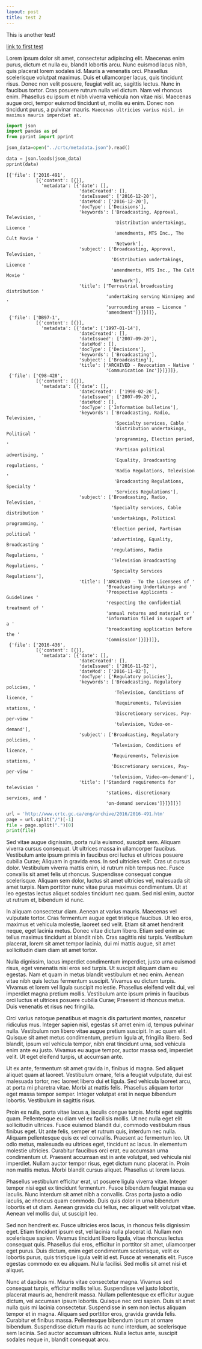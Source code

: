 ```yaml
---
layout: post
title: test 2
---
```


This is another test!

[link to first test](test)

Lorem ipsum dolor sit amet, consectetur adipiscing elit. Maecenas enim purus, dictum et nulla eu, blandit lobortis arcu. Nunc euismod lacus nibh, quis placerat lorem sodales id. Mauris a venenatis orci. Phasellus scelerisque volutpat maximus. Duis et ullamcorper lacus, quis tincidunt risus. Donec non velit posuere, feugiat velit ac, sagittis lectus. Nunc in faucibus tortor. Cras posuere rutrum nulla vel dictum. Nam vel rhoncus enim. Phasellus eu ipsum et nibh viverra vehicula non vitae nisi. Maecenas augue orci, tempor euismod tincidunt ut, mollis eu enim. Donec non tincidunt purus, a pulvinar mauris. `Maecenas ultricies varius nisl, in maximus mauris imperdiet at.`



```python
import json
import pandas as pd
from pprint import pprint
```


```python
json_data=open("../crtc/metadata.json").read()
```


```python
data = json.loads(json_data)
pprint(data)
```

    [{'file': ['2016-491',
               [{'content': [{}],
                 'metadata': [{'date': [],
                               'dateCreated': [],
                               'dateIssued': ['2016-12-20'],
                               'dateMod': ['2016-12-20'],
                               'docType': ['Decisions'],
                               'keywords': ['Broadcasting, Approval, Television, '
                                            'Distribution undertakings, Licence '
                                            'amendments, MTS Inc., The Cult Movie '
                                            'Network'],
                               'subject': ['Broadcasting, Approval, Television, '
                                           'Distribution undertakings, Licence '
                                           'amendments, MTS Inc., The Cult Movie '
                                           'Network'],
                               'title': ['Terrestrial broadcasting distribution '
                                         'undertaking serving Winnipeg and '
                                         'surrounding areas – Licence '
                                         'amendment']}]}]]},
     {'file': ['DB97-1',
               [{'content': [{}],
                 'metadata': [{'date': ['1997-01-14'],
                               'dateCreated': [],
                               'dateIssued': ['2007-09-20'],
                               'dateMod': [],
                               'docType': ['Decisions'],
                               'keywords': ['Broadcasting'],
                               'subject': ['Broadcasting'],
                               'title': ['ARCHIVED - Revocation - Native '
                                         'Communication Inc']}]}]]},
     {'file': ['C98-428',
               [{'content': [{}],
                 'metadata': [{'date': [],
                               'dateCreated': ['1998-02-26'],
                               'dateIssued': ['2007-09-20'],
                               'dateMod': [],
                               'docType': ['Information bulletins'],
                               'keywords': ['Broadcasting, Radio, Television, '
                                            'Specialty services, Cable '
                                            'distribution undertakings, Political '
                                            'programming, Election period, '
                                            'Partisan political advertising, '
                                            'Equality, Broadcasting regulations, '
                                            'Radio Regulations, Television '
                                            'Broadcasting Regulations, Specialty '
                                            'Services Regulations'],
                               'subject': ['Broadcasting, Radio, Television, '
                                           'Specialty services, Cable distribution '
                                           'undertakings, Political programming, '
                                           'Election period, Partisan political '
                                           'advertising, Equality, Broadcasting '
                                           'regulations, Radio Regulations, '
                                           'Television Broadcasting Regulations, '
                                           'Specialty Services Regulations'],
                               'title': ['ARCHIVED - To the Licensees of '
                                         'Broadcasting Undertakings and '
                                         'Prospective Applicants - Guidelines '
                                         'respecting the confidential treatment of '
                                         'annual returns and material or '
                                         'information filed in support of a '
                                         'broadcasting application before the '
                                         'Commission']}]}]]},
     {'file': ['2016-436',
               [{'content': [{}],
                 'metadata': [{'date': [],
                               'dateCreated': [],
                               'dateIssued': ['2016-11-02'],
                               'dateMod': ['2016-11-02'],
                               'docType': ['Regulatory policies'],
                               'keywords': ['Broadcasting, Regulatory policies, '
                                            'Television, Conditions of licence, '
                                            'Requirements, Television stations, '
                                            'Discretionary services, Pay-per-view '
                                            'television, Video-on-demand'],
                               'subject': ['Broadcasting, Regulatory policies, '
                                           'Television, Conditions of licence, '
                                           'Requirements, Television stations, '
                                           'Discretionary services, Pay-per-view '
                                           'television, Video-on-demand'],
                               'title': ['Standard requirements for television '
                                         'stations, discretionary services, and '
                                         'on-demand services']}]}]]}]



```python
url = 'http://www.crtc.gc.ca/eng/archive/2016/2016-491.htm'
page = url.split("/")[-1]
file = page.split(".")[0]
print(file)
```


Sed vitae augue dignissim, porta nulla euismod, suscipit sem. Aliquam viverra cursus consequat. Ut ultrices massa in ullamcorper faucibus. Vestibulum ante ipsum primis in faucibus orci luctus et ultrices posuere cubilia Curae; Aliquam in gravida eros. In sed ultricies velit. Cras ut cursus dolor. Vestibulum viverra mattis enim, id rutrum nibh tempus nec. Fusce convallis sit amet felis ut rhoncus. Suspendisse consequat congue scelerisque. Aliquam sem dolor, luctus sit amet ultricies vel, malesuada sit amet turpis. Nam porttitor nunc vitae purus maximus condimentum. Ut at leo egestas lectus aliquet sodales tincidunt nec quam. Sed nisl enim, auctor ut rutrum et, bibendum id nunc.

In aliquam consectetur diam. Aenean at varius mauris. Maecenas vel vulputate tortor. Cras fermentum augue eget tristique faucibus. Ut leo eros, maximus et vehicula molestie, laoreet sed velit. Etiam sit amet hendrerit neque, eget lacinia metus. Donec vitae dictum libero. Etiam sed enim ac tellus maximus tincidunt at blandit nibh. Cras sagittis nisi turpis. Vestibulum placerat, lorem sit amet tempor lacinia, dui mi mattis augue, sit amet sollicitudin diam diam sit amet tortor.

Nulla dignissim, lacus imperdiet condimentum imperdiet, justo urna euismod risus, eget venenatis nisi eros sed turpis. Ut suscipit aliquam diam eu egestas. Nam et quam in metus blandit vestibulum et nec enim. Aenean vitae nibh quis lectus fermentum suscipit. Vivamus eu dictum turpis. Vivamus et lorem vel ligula suscipit molestie. Phasellus eleifend velit dui, vel imperdiet magna pretium mollis. Vestibulum ante ipsum primis in faucibus orci luctus et ultrices posuere cubilia Curae; Praesent id rhoncus metus. Duis venenatis et risus nec fringilla.

Orci varius natoque penatibus et magnis dis parturient montes, nascetur ridiculus mus. Integer sapien nisl, egestas sit amet enim id, tempus pulvinar nulla. Vestibulum non libero vitae augue pretium suscipit. In ac quam elit. Quisque sit amet metus condimentum, pretium ligula at, fringilla libero. Sed blandit, ipsum vel vehicula tempor, nibh erat tincidunt urna, sed vehicula enim ante eu justo. Vivamus eu augue tempor, auctor massa sed, imperdiet velit. Ut eget eleifend turpis, ut accumsan ante.

Ut ex ante, fermentum sit amet gravida in, finibus id magna. Sed aliquet aliquet quam at laoreet. Vestibulum ornare, felis a feugiat vulputate, dui est malesuada tortor, nec laoreet libero dui et ligula. Sed vehicula laoreet arcu, at porta mi pharetra vitae. Morbi at mattis felis. Phasellus aliquam tortor eget massa tempor semper. Integer volutpat erat in neque bibendum lobortis. Vestibulum in sagittis risus.

Proin ex nulla, porta vitae lacus a, iaculis congue turpis. Morbi eget sagittis quam. Pellentesque eu diam vel ex facilisis mollis. Ut nec nulla eget elit sollicitudin ultrices. Fusce euismod blandit dui, commodo vestibulum risus finibus eget. Ut ante felis, semper et rutrum quis, interdum nec nulla. Aliquam pellentesque quis ex vel convallis. Praesent ac fermentum leo. Ut odio metus, malesuada eu ultrices eget, tincidunt ac lacus. In elementum molestie ultricies. Curabitur faucibus orci erat, eu accumsan urna condimentum ut. Praesent accumsan est in ante volutpat, sed vehicula nisl imperdiet. Nullam auctor tempor risus, eget dictum nunc placerat in. Proin non mattis metus. Morbi blandit cursus aliquet. Phasellus ut lorem lacus.

Phasellus vestibulum efficitur erat, ut posuere ligula viverra vitae. Integer tempor nisi eget ex tincidunt fermentum. Fusce bibendum feugiat massa eu iaculis. Nunc interdum sit amet nibh a convallis. Cras porta justo a odio iaculis, ac rhoncus quam commodo. Duis quis dolor in urna bibendum lobortis et ut diam. Aenean gravida dui tellus, nec aliquet velit volutpat vitae. Aenean vel mollis dui, ut suscipit leo.

Sed non hendrerit ex. Fusce ultricies eros lacus, in rhoncus felis dignissim eget. Etiam tincidunt ipsum est, vel lacinia nulla placerat id. Nullam non scelerisque sapien. Vivamus tincidunt libero ligula, vitae rhoncus lectus consequat quis. Phasellus dui eros, efficitur in porttitor sit amet, ullamcorper eget purus. Duis dictum, enim eget condimentum scelerisque, velit ex lobortis purus, quis tristique ligula velit id est. Fusce at venenatis elit. Fusce egestas commodo ex eu aliquam. Nulla facilisi. Sed mollis sit amet nisi et aliquet.

Nunc at dapibus mi. Mauris vitae consectetur magna. Vivamus sed consequat turpis, efficitur mollis tellus. Suspendisse vel justo lobortis, placerat mauris ac, hendrerit massa. Nullam pellentesque ex efficitur augue dictum, vel accumsan ipsum lobortis. Quisque nec orci sapien. Duis sit amet nulla quis mi lacinia consectetur. Suspendisse in sem non lectus aliquam tempor et in magna. Aliquam sed porttitor eros, gravida gravida felis. Curabitur et finibus massa. Pellentesque bibendum ipsum at ornare bibendum. Suspendisse dictum mauris ac nunc interdum, ac scelerisque sem lacinia. Sed auctor accumsan ultrices. Nulla lectus ante, suscipit sodales neque in, blandit consequat arcu.